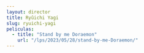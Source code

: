 ```yaml
---
layout: director
title: Ryûichi Yagi
slug: ryuichi-yagi
peliculas:
  - title: "Stand by me Doraemon"
    url: "/lps/2023/05/28/stand-by-me-Doraemon/"
---
```

